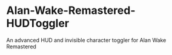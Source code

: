 # Alan-Wake-Remastered-HUDToggler
An advanced HUD and invisible character toggler for Alan Wake Remastered
